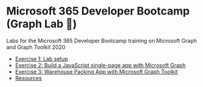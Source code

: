 # Microsoft 365 Developer Bootcamp (Graph Lab 🦒)
Labs for the Microsoft 365 Developer Bootcamp training on Microsoft Graph and Graph Toolkit 2020

 * [Exercise 1: Lab setup](Exercise1.md)
 * [Exercise 2: Build a JavaScript single-page app with Microsoft Graph](Exercise2.md)
 * [Exercise 3: Warehouse Packing App with Microsoft Graph Toolkit](Exercise3.md) 
 * [Resources](Resources.md)
